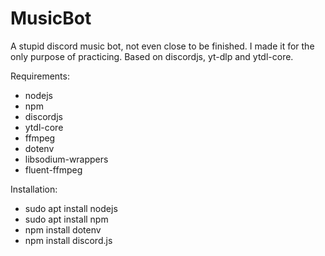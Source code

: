 # MusicBot
A stupid discord music bot, not even close to be finished. I made it for the only purpose of practicing.
Based on discordjs, yt-dlp and ytdl-core.

Requirements:
- nodejs
- npm
- discordjs
- ytdl-core
- ffmpeg
- dotenv
- libsodium-wrappers
- fluent-ffmpeg

Installation:
- sudo apt install nodejs
- sudo apt install npm
- npm install dotenv
- npm install discord.js

